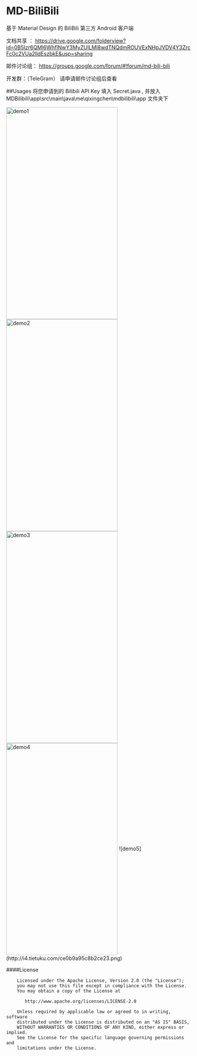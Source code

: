 # MD-BiliBili
基于 Material Design 的 BiliBili 第三方 Android 客户端

文档共享 ： 
https://drive.google.com/folderview?id=0B5Izr6QMl6WhflNwY3MyZUlLMl8wdTNQdmROUVExNHpJVDV4Y3ZrcFc0c2VUa2lldEszbkE&usp=sharing

邮件讨论组：
https://groups.google.com/forum/#!forum/md-bili-bili

开发群：（TeleGram）
请申请邮件讨论组后查看

##Usages
将您申请到的 Bilibili API Key 填入 Secret.java ,
并放入 MDBilibili\app\src\main\java\me\qixingchen\mdbilibili\app 文件夹下

<img src="http://i4.tietuku.com/ccc877c96ff6c351.png" width = "300" height = "572" alt="demo1" align=center />
<img src="http://i4.tietuku.com/c179c9cd9fa8d525.png" width = "300" height = "572" alt="demo2" align=center />
<img src="http://i4.tietuku.com/96b668b7bfb82dca.png" width = "300" height = "572" alt="demo3" align=center />
<img src="http://i4.tietuku.com/73fba987232d39d5.png" width = "300" height = "572" alt="demo4" align=center />
![demo5](http://i4.tietuku.com/ce0b9a95c8b2ce23.png)


####License
    
	
	    Licensed under the Apache License, Version 2.0 (the "License");
	    you may not use this file except in compliance with the License.
	    You may obtain a copy of the License at
	
	       http://www.apache.org/licenses/LICENSE-2.0
	
	    Unless required by applicable law or agreed to in writing, software
	    distributed under the License is distributed on an "AS IS" BASIS,
	    WITHOUT WARRANTIES OR CONDITIONS OF ANY KIND, either express or implied.
	    See the License for the specific language governing permissions and
	    limitations under the License.


